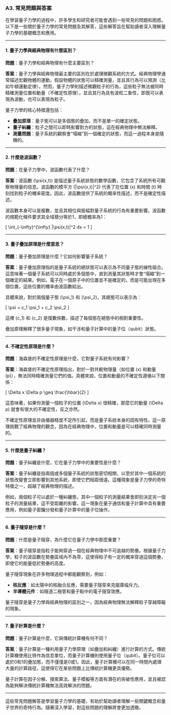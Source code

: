 ### **A3. 常見問題與答案**

在學習量子力學的過程中，許多學生和研究者可能會遇到一些常見的問題和困惑。以下是一些關於量子力學的常見問題及其解答，這些解答旨在幫助讀者深入理解量子力學的基礎概念和應用。

---

#### **1. 量子力學與經典物理有什麼區別？**

**問題**：量子力學和經典物理有什麼主要區別？

**答案**：量子力學與經典物理最主要的區別在於處理微觀系統的方式。經典物理學通常描述宏觀物體的運動，假設物體的狀態可以精確測量，並且其行為可以預測（比如牛頓運動定律）。然而，量子力學則描述微觀粒子的行為，這些粒子無法被同時精確測量位置和動量（不確定性原理），並且其行為具有波粒二象性，即既可以表現為波動，也可以表現為粒子。

量子力學的核心特徵還包括：
- **疊加原理**：量子態可以是多個態的疊加，而不是單一的確定狀態。
- **量子糾纏**：粒子之間可以即時影響對方的狀態，這在經典物理中無法解釋。
- **測量問題**：量子系統的觀察會“塌縮”到一個確定的狀態，而這一過程本身是隨機的。

---

#### **2. 什麼是波函數？**

**問題**：在量子力學中，波函數代表了什麼？

**答案**：波函數 \(\psi(x,t)\) 是描述量子系統狀態的數學函數，它包含了系統所有可觀察物理量的信息。波函數的模平方 \(|\psi(x,t)|^2\) 代表了在位置 \(x\) 和時間 \(t\) 時刻找到粒子的機率密度。因此，波函數提供了系統的概率性描述，而不是確定性描述。

波函數本身可以是複數，並且其相位與振幅對量子系統的行為有重要影響。波函數的規範化條件要求其全域積分等於1，即總概率為1：

\[
\int_{-\infty}^{\infty} |\psi(x,t)|^2 dx = 1
\]

---

#### **3. 量子疊加原理是什麼意思？**

**問題**：量子疊加原理是什麼？它如何影響量子系統？

**答案**：量子疊加原理指的是量子系統的總狀態可以表示為不同量子態的線性組合。這意味著一個量子系統可以同時處於多個態中，直到測量其狀態時才會“塌縮”到一個確定的結果。例如，電子在一個原子中的位置並不是確定的，而是可能出現在多個位置，這些位置的機率由波函數給出。

具體來說，對於兩個量子態 \(\psi_1\) 和 \(\psi_2\)，其總態可以表示為：

\[
\psi = c_1 \psi_1 + c_2 \psi_2
\]

這裡 \(c_1\) 和 \(c_2\) 是復數係數，描述了每個態在總態中的相對重要性。

疊加原理解釋了很多量子現象，如干涉和量子計算中的量子位（qubit）狀態。

---

#### **4. 不確定性原理是什麼？**

**問題**：海森堡的不確定性原理是什麼，它對量子系統有何影響？

**答案**：海森堡的不確定性原理指出，對於一對共軛物理量（如位置 \(x\) 和動量 \(p\)），無法同時精確測量它們的值。具體來說，位置和動量的不確定性遵循以下關係：

\[
\Delta x \Delta p \geq \frac{\hbar}{2}
\]

這意味著，如果你測量一個粒子的位置 \(\Delta x\) 很精確，那麼它的動量 \(\Delta p\) 就會有很大的不確定性，反之亦然。

不確定性原理並非由儀器精度不足所引起，而是量子系統本身的固有特性。這一原理挑戰了經典物理的觀念，因為在經典物理中，位置和動量是可以精確同時測量的。

---

#### **5. 什麼是量子糾纏？**

**問題**：量子糾纏是什麼，它在量子力學中的重要性是什麼？

**答案**：量子糾纏是指兩個或多個量子系統的狀態密切相關，以至於其中一個系統的狀態改變會立即影響到其他系統，即使它們相距很遠。這種現象是量子力學的奇特特徵之一，超越了經典物理的描述。

例如，兩個粒子可以處於一種糾纏態，其中一個粒子的測量結果會即刻決定另一個粒子的測量結果，這不受距離的影響。這一現象在量子通信和量子計算中具有重要應用，例如量子密鑰分發和量子計算中的量子位操作。

---

#### **6. 量子隧穿是什麼？**

**問題**：什麼是量子隧穿，為什麼它在量子力學中那麼重要？

**答案**：量子隧穿是指粒子能夠穿過一個在經典物理中不可逾越的勢壘。根據量子力學，粒子的波函數在勢壘區域內不為零，這使得粒子有一定的概率穿過這個勢壘，即使它的能量低於勢壘的高度。

量子隧穿現象在許多物理過程中都能觀察到，例如：
- **核反應**：如太陽中的核融合反應，需要量子隧穿來克服庫倫斥力。
- **半導體元件**：如隧道二極管和量子點中的電子隧穿效應。

量子隧穿是量子力學與經典物理的區別之一，因為經典物理無法解釋粒子穿越障礙的現象。

---

#### **7. 量子計算是什麼？**

**問題**：量子計算是什麼，它與傳統計算機有何不同？

**答案**：量子計算是一種利用量子力學原理（如疊加和糾纏）進行計算的方式。傳統計算機使用比特作為信息單位，而量子計算機則使用量子位（qubit）。量子位可以處於0和1的疊加態，而不僅僅是0或1。因此，量子計算機可以在同一時間內處理大量的計算路徑，這使得它在某些問題上比傳統計算機更具優勢。

量子計算在因子分解、搜索算法、量子模擬等方面有潛在的突破性應用，並且被認為能夠解決傳統計算機無法高效解決的問題。

---

這些常見問題解答是學習量子力學的基礎，有助於幫助讀者理解一些關鍵概念和量子世界的奇特行為。隨著深入學習，對這些問題的理解將會更加透徹。